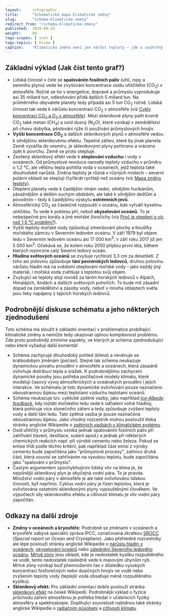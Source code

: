 ```yaml
---
layout:     infographic
title:      "Schematická mapa klimatické změny"
slug:       "schema-klimaticke-zmeny"
redirect_from: "/schema-klimaticke-zmeny"
published:  2020-08-24
weight:     80
tags-scopes: [ svet ]
tags-topics: [ klima ]
caption:    "Klimatická změna není jen nárůst teploty – jde o souhrnný pojem pro řadu vzájemně provázaných jevů. Změna jednoho faktoru, například zvýšení koncentrace CO<sub>2</sub> v atmosféře, vyvolává dlouhý řetězec příčin a následků."
---
```


## Základní výklad (Jak číst tento graf?)

* Lidská činnost v čele se **spalováním fosilních paliv** (uhlí, ropy a zemního plynu) vede ke zvyšování koncentrace oxidu uhličitého (CO<sub>2</sub>) v atmosféře. Ročně se ho v energetice, dopravě a průmyslu vyprodukuje asi 35 miliard tun, odlesňování přidá dalších 5 miliard tun. Na průměrného obyvatele planety tedy připadá asi 5 tun CO<sub>2</sub> ročně. Lidská činnost tak vede k nárůstu koncentrací CO<sub>2</sub> v atmosféře (viz [Cykly koncentrací CO<sub>2</sub> a O<sub>2</sub> v atmosféře](/infografiky/cykly-koncentrace-co2)). Mezi skleníkové plyny patří kromě CO<sub>2</sub> také metan (CH<sub>4</sub>) a oxid dusný (N<sub>2</sub>O), které vznikají v zemědělství při chovu dobytka, pěstování rýže či používání průmyslových hnojiv.
* **Vyšší koncentrace CO<sub>2</sub>** a dalších skleníkových plynů v atmosféře vedou k silnějšímu skleníkovému efektu. Tepelné záření, které by jinak planeta Země  vyzářila do vesmíru, je skleníkovými plyny pohlceno a vráceno zpět k povrchu. Země se proto otepluje.
* Zesílený skleníkový efekt vede k **oteplování vzduchu** i vody v oceánech. Od průmyslové revoluce narostly teploty vzduchu v průměru o 1,2 °C, ale většinu tepla pohltila voda v oceánech, jejíž teplota také dlouhodobě narůstá. Změna teploty je různá v různých místech – severní polární oblasti se oteplují čtyřikrát rychleji než oceány (viz [Mapa změny teploty](/infografiky/mapa-zmeny-teploty)).
* Oteplení planety vede k častějším vlnám veder, silnějším hurikánům, závažnějším a delším suchým obdobím, ale také k silnějším dešťům a povodním – tedy k častějšímu výskytu **extrémních jevů**.
* Atmosférický CO<sub>2</sub> se částečně rozpouští v oceánu, kde vytváří kyselinu uhličitou. To vede k poklesu pH, neboli **okyselování oceánů**. To je nebezpečné pro korály a jiné mořské živočichy (viz [Proč je oteplení o víc než 1,5 °C problém?](/infografiky/body-zlomu-1)).
* Vyšší teploty mořské vody způsobují zmenšování plochy a tloušťky mořského zámrzu v Severním ledovém oceánu. V září 1979 byl objem ledu v Severním ledovém oceánu asi 17 000 km<sup>3</sup>, v září roku 2017 již jen 5 000 km<sup>3</sup>. Očekává se, že kolem roku 2050 přijdou první léta, během kterých rozmrzne celý Severní ledový oceán.
* **Hladina světových oceánů** se zvyšuje rychlostí 3,3 cm za desetiletí. Z toho asi polovinu způsobuje **tání pevninských ledovců**, druhou polovinu nárůstu hladin má na svědomí oteplování mořské vody – jako každý jiný materiál, i mořská voda zvětšuje s teplotou svůj objem.
* Zvyšující se teploty stojí rovněž za táním horských ledovců v Alpách, Himalájích, Andách a dalších světových pohořích. To bude mít zásadní dopad na zemědělství a zásoby vody, neboť v mnoha oblastech světa jsou řeky napájeny z tajících horských ledovců.

## Podrobnější diskuse schématu a jeho některých zjednodušení

Toto schéma má sloužit k základní orientaci v problematice probíhající klimatické změny a nemůže tedy ukazovat úplnou komplexnost problému. Zde proto podrobněji zmíníme aspekty, ve kterých je schéma zjednodušující nebo které vyžadují další komentář.

* Schéma zachycuje dlouhodobý pohled (*klima*) a nevěnuje se krátkodobým změnám (*počasí*). Stejně tak schéma neukazuje dynamickou povahu proudění v atmosféře a oceánech, která zásadně ovlivňuje distribuci tepla a srážek. K podrobnějšímu zachycení dynamické povahy jsou potřeba počítačové modely klimatu, které modelují časový vývoj atmosférických a oceánských proudění i jejich interakce. Ve schématu je toto dynamické ovlivňování pouze naznačeno oboustrannou šipkou mezi teplotami vzduchu teplotami oceánů.
* Schéma neukazuje tzv. cyklické zpětné vazby, jako například [*Ice-Albedo feedback*](https://en.wikipedia.org/wiki/Ice%E2%80%93albedo_feedback), kdy roztátí mořského ledu vede k odhalení volné hladiny, která pohlcuje více slunečního záření a tedy způsobuje zvýšení teploty vody a další tání ledu. Tato zpětná vazba je pouze naznačena oboustrannou šipkou. Jako vhodný rozcestník mohou posloužit třeba stránky anglické Wikipedie o [zpětných vazbách v klimatickém systému](https://en.wikipedia.org/wiki/Climate_change_feedback).
* Oxid uhličitý v průmyslu vzniká jednak spalováním fosilních paliv při zahřívání (tavení, destilace, sušení apod.) a jednak při některých chemických reakcích např. při výrobě cementu nebo železa. Pokud se emise třídí podle těchto kritérií, pak například část emisí z výroby cementu bude započítána jako "průmyslové procesy", zatímco druhá část, která souvisí se zahříváním na vysokou teplotu, bude započítána jako "spalování v průmyslu".
* Častým argumentem zpochybňujícím lidský vliv na klima je, že nejsilnější skleníkový plyn je obyčejná vodní pára. To je pravda. Množství vodní páry v atmosféře je ale také ovlivňováno lidskou činností, byť nepřímo. Cyklus vodní páry je řízen teplotou, která je ovlivňována ostatními skleníkovými plyny vypouštěnými člověkem. Ve výpočtech síly skleníkového efektu a citlivosti klimatu je vliv vodní páry započítán.

## Odkazy na další zdroje

* **Změny v oceánech a kryosféře:** Podrobně se změnami v oceánech a kryosféře zabývá speciální zpráva IPCC, označovaná zkratkou [SROCC](https://www.ipcc.ch/srocc/) (*Special report on Ocean and Cryosphere*). Jako přehledné rozcestníky ale lépe poslouží stránky anglické Wikipedie o [nárůstu hladin v oceánech](https://en.wikipedia.org/wiki/Sea_level_rise), [okyselování oceánů](https://en.wikipedia.org/wiki/Ocean_acidification) nebo [zalednění Severního ledového oceánu](https://en.wikipedia.org/wiki/Arctic_sea_ice_decline). [Mrtvé zóny](https://en.wikipedia.org/wiki/Dead_zone_(ecology)) jsou oblasti, kde je nedostatek kyslíku rozpuštěného ve vodě, tento nedostatek následně vede k masovým úhynům ryb. Mrtvé zóny vznikají buď přemnožením řas v důsledku vysokých koncentrací fosforečných nebo dusičných hnojiv ve vodě nebo zvýšením teploty vody (teplejší voda obsahuje méně rozpuštěného kyslíku).
* **Skleníkový efekt:** Pro základní orientaci dobře poslouží stránka [skleníkový efekt](https://cs.wikipedia.org/wiki/Sklen%C3%ADkov%C3%BD_efekt) na české Wikipedii. Podrobnější výklad o fyzice průchodu záření atmosférou je potřeba hledat v učebnicích fyziky atmosféry a spektroskopie. Doplňující souvislosti nabídnou také stránky anglické Wikipedie o [radiačním působení](https://en.wikipedia.org/wiki/Radiative_forcing) a [citlivosti klimatu](https://en.wikipedia.org/wiki/Climate_sensitivity).
